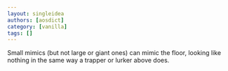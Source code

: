 ```yaml
---
layout: singleidea
authors: [aosdict]
category: [vanilla]
tags: []
---
```

Small mimics (but not large or giant ones) can mimic the floor, looking like nothing in the same way a trapper or lurker above does.
